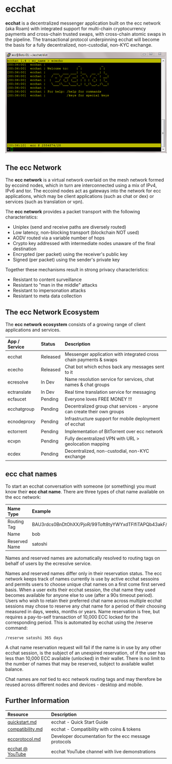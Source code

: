 # ecchat

**ecchat** is a decentralized messenger application built on the ecc network (aka Roam) with integrated support for multi-chain cryptocurrency payments and cross-chain trusted swaps, with cross-chain atomic swaps in the pipeline. The transactional protocol underpinning ecchat will become the basis for a fully decentralized, non-custodial, non-KYC exchange.

![ecchat 1.4 initial screen](https://raw.githubusercontent.com/project-ecc/ecchat/master/ecchat-1.4.png)

## The ecc Network

The **ecc network** is a virtual network overlaid on the mesh network formed by eccoind nodes, which in turn are interconnected using a mix of IPv4, IPv6 and tor. The eccoind nodes act as gateways into the network for ecc applications, which  may be client applications (such as chat or dex) or services (such as translation or vpn).

The **ecc network** provides a packet transport with the following characteristics:

- Uniplex (send and receive paths are diversely routed)
- Low latency, non-blocking transport (blockchain NOT used)
- AODV routed via a variable number of hops
- Crypto key addressed with intermediate nodes unaware of the final destination
- Encrypted (per packet) using the receiver's public key
- Signed (per packet) using the sender's private key

Together these mechanisms result in strong privacy characteristics:

- Resistant to content surveillance
- Resistant to "man in the middle" attacks
- Resistant to impersonation attacks
- Resistant to meta data collection

## The ecc Network Ecosystem

The **ecc network ecosystem** consists of a growing range of client applications and services.

| App / Service | Status | Description |
|:--|:--|:--|
|ecchat|Released|Messenger application with integrated cross chain payments & swaps
|ececho|Released|Chat bot which echos back any messages sent to it|
|ecresolve|In Dev|Name resolution service for services, chat names & chat groups|
|ectranslate|In Dev|Real time translation service for messaging|
|ecfaucet|Pending|Everyone loves FREE MONEY !!!|
|ecchatgroup|Pending|Decentralized group chat services - anyone can create their own groups|
|ecnodeproxy|Pending|Infrastructure support for mobile deployment of ecchat|
|ectorrent|Pending|Implementation of BitTorrent over ecc network|
|ecvpn|Pending|Fully decentralized VPN with URL > geolocation mapping|
|ecdex|Pending|Decentralized, non-custodial, non-KYC exchange|


## ecc chat names

To start an ecchat conversation with someone (or something) you must know their **ecc chat name**. There are three types of chat name available on the ecc network:

| Name Type | Example |
|:--|:--|
|Routing Tag|BAU3rdcs0BnDtOhXX/PjoR/99Toft8tyYWYxdTFlfiTAPQb43akF/waOo23REBVVRrSdsMX8iPHKDYgqhEGetSY=|
|Name|bob|
|Reserved Name|satoshi|

Names and reserved names are automatically resolved to routing tags on behalf of users by the ecresolve service.

Names and reserved names differ only in their reservation status. The ecc network keeps track of names currently is use by active ecchat sessoins and permits users to choose unique chat names on a first come first served basis. When a user exits their ecchat session, the chat name they used becomes available for anyone else to use (after a 90s timeout period). Users who wish to retain their preferred chat name across multiple ecchat sessions may chose to reserve any chat name for a period of their choosing measured in days, weeks, months or years. Name reservation is free, but requires a pay-to-self transaction of 10,000 ECC locked for the corresponding period. This is automated by ecchat using the /reserve command:

	/reserve satoshi 365 days

A chat name reservation request will fail if the name is in use by any other ecchat session, is the subject of an unexpired reservation, of if the user has less than 10,000 ECC available (unlocked) in their wallet. There is no limit to the number of names that may be reserved, subject to available wallet balance. 

Chat names are _not_ tied to ecc network routing tags and may therefore be reused across different nodes and devices - desktop and mobile.

## Further Information

| Resource | Description |
|:--|:--|
|[quickstart.md](quickstart.md)|ecchat - Quick Start Guide|
|[compatibility.md](compatibility.md)|ecchat - Compatibility with coins & tokens|
|[eccprotocol.md](eccprotocol.md)|Developer documentation for the ecc message protocols|
|[ecchat @ YouTube](https://www.youtube.com/channel/UCRoM0_frNi8Lx9yL-aK8siA)|ecchat YouTube channel with live demonstrations|


